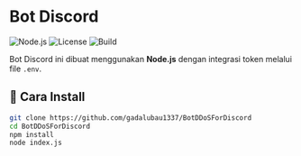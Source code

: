 # Bot Discord

![Node.js](https://img.shields.io/badge/node-%3E%3D16-green)
![License](https://img.shields.io/badge/license-MIT-blue)
![Build](https://img.shields.io/badge/build-passing-brightgreen)

Bot Discord ini dibuat menggunakan **Node.js** dengan integrasi token melalui file `.env`.

## 🚀 Cara Install

```bash
git clone https://github.com/gadalubau1337/BotDDoSForDiscord
cd BotDDoSForDiscord
npm install
node index.js
